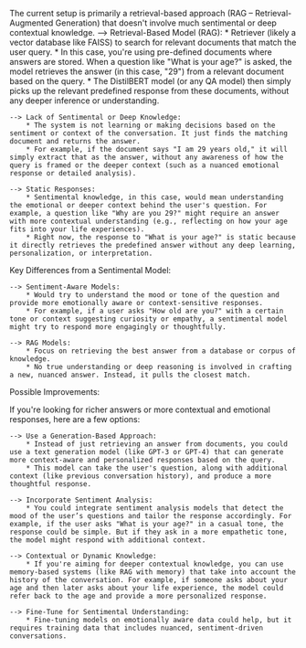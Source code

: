 The current setup is primarily a retrieval-based approach (RAG – Retrieval-Augmented Generation) that doesn't involve much sentimental or deep contextual knowledge.
    --> Retrieval-Based Model (RAG):
        * Retriever (likely a vector database like FAISS) to search for relevant documents that match the user query.
        * In this case, you're using pre-defined documents where answers are stored. When a question like "What is your age?" is asked, the model retrieves the answer (in this case, "29") from a relevant document based on the query.
        * The DistilBERT model (or any QA model) then simply picks up the relevant predefined response from these documents, without any deeper inference or understanding.

    --> Lack of Sentimental or Deep Knowledge:
        * The system is not learning or making decisions based on the sentiment or context of the conversation. It just finds the matching document and returns the answer.
        * For example, if the document says "I am 29 years old," it will simply extract that as the answer, without any awareness of how the query is framed or the deeper context (such as a nuanced emotional response or detailed analysis).

    --> Static Responses:
        * Sentimental knowledge, in this case, would mean understanding the emotional or deeper context behind the user's question. For example, a question like "Why are you 29?" might require an answer with more contextual understanding (e.g., reflecting on how your age fits into your life experiences).
        * Right now, the response to "What is your age?" is static because it directly retrieves the predefined answer without any deep learning, personalization, or interpretation.

Key Differences from a Sentimental Model:

    --> Sentiment-Aware Models:
        * Would try to understand the mood or tone of the question and provide more emotionally aware or context-sensitive responses.
        * For example, if a user asks "How old are you?" with a certain tone or context suggesting curiosity or empathy, a sentimental model might try to respond more engagingly or thoughtfully.

    --> RAG Models:
        * Focus on retrieving the best answer from a database or corpus of knowledge.
        * No true understanding or deep reasoning is involved in crafting a new, nuanced answer. Instead, it pulls the closest match.

Possible Improvements:

If you're looking for richer answers or more contextual and emotional responses, here are a few options:

    --> Use a Generation-Based Approach:
        * Instead of just retrieving an answer from documents, you could use a text generation model (like GPT-3 or GPT-4) that can generate more context-aware and personalized responses based on the query.
        * This model can take the user's question, along with additional context (like previous conversation history), and produce a more thoughtful response.

    --> Incorporate Sentiment Analysis:
        * You could integrate sentiment analysis models that detect the mood of the user’s questions and tailor the response accordingly. For example, if the user asks "What is your age?" in a casual tone, the response could be simple. But if they ask in a more empathetic tone, the model might respond with additional context.

    --> Contextual or Dynamic Knowledge:
        * If you're aiming for deeper contextual knowledge, you can use memory-based systems (like RAG with memory) that take into account the history of the conversation. For example, if someone asks about your age and then later asks about your life experience, the model could refer back to the age and provide a more personalized response.

    --> Fine-Tune for Sentimental Understanding:
        * Fine-tuning models on emotionally aware data could help, but it requires training data that includes nuanced, sentiment-driven conversations.
